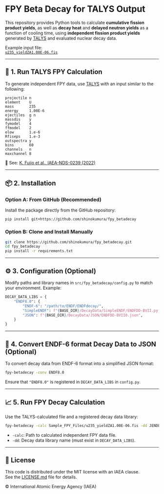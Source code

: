 # FPY Beta Decay for TALYS Output

This repository provides Python tools to calculate **cumulative fission product yields**, as well as **decay heat** and **delayed neutron yields** as a function of cooling time, using **independent fission product yields** generated by [TALYS](https://nds.iaea.org/talys/) and evaluated nuclear decay data.

Example input file:  
[`u235_yieldZA1.00E-06.fis`](https://github.com/shinokumura/FPY_betadecay/blob/main/Sample_FPY_Files/u235_yieldZA1.00E-06.fis.gef)

---

## 🧪 1. Run TALYS FPY Calculation

To generate independent FPY data, use [TALYS](https://nds.iaea.org/talys/) with an input similar to the following:

```text
projectile n
element    U
mass       235
energy     1.00E-6
ejectiles  g n
massdis    y
fymodel    4
ffmodel    2
elow       1.e-6
Rfiseps    1.e-3
outspectra y
bins       60
channels   n
maxchannel 8
```

📘 See: [K. Fujio et al., IAEA-NDS-0239 (2022)](https://doi.org/10.61092/iaea.gt8c-xz0h)

---

## 📦 2. Installation

### Option A: From GitHub (Recommended)

Install the package directly from the GitHub repository:

```bash
pip install git+https://github.com/shinokumura/fpy_betadecay
```

### Option B: Clone and Install Manually

```bash
git clone https://github.com/shinokumura/fpy_betadecay.git
cd fpy_betadecay
pip install -r requirements.txt
```

---

## ⚙️ 3. Configuration (Optional)

Modify paths and library names in `src/fpy_betadecay/config.py` to match your environment. Example:

```python
DECAY_DATA_LIBS = {
    "ENDF8.0": {
        "ENDF-6": "/path/to/ENDF/ENDFdecay/",
        "SimpleENDF": f"{BASE_DIR}/DecayData/SimpleENDF/ENDFDD-BVII.py.dat",
        "JSON": f"{BASE_DIR}/DecayData/JSON/ENDFDD-BVII0.json",
    }
}
```

---

## 🔄 4. Convert ENDF-6 format Decay Data to JSON (Optional)

To convert decay data from ENDF-6 format into a simplified JSON format:

```bash
fpy-betadecay -conv ENDF8.0
```

Ensure that `"ENDF8.0"` is registered in `DECAY_DATA_LIBS` in `config.py`.

---

## 📈 5. Run FPY Decay Calculation

Use the TALYS-calculated file and a registered decay data library:

```bash
fpy-betadecay -calc Sample_FPY_Files/u235_yieldZA1.00E-06.fis -dd JENDL5.0
```

- `-calc`: Path to calculated independent FPY data file.
- `-dd`: Decay data library name (must exist in `DECAY_DATA_LIBS`).

---

## 📝 License

This code is distributed under the MIT license with an IAEA clause.  
See the [LICENSE.md](LICENSE.md) file for details.

© International Atomic Energy Agency (IAEA)

